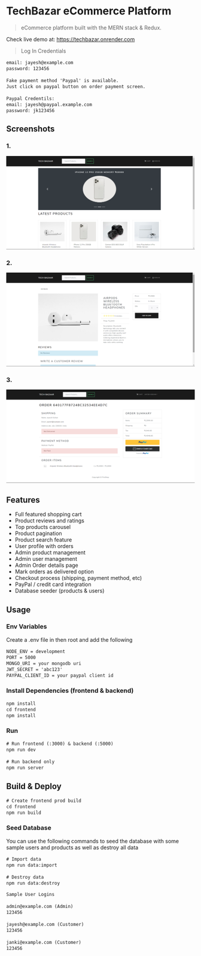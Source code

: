 # TechBazar eCommerce Platform

> eCommerce platform built with the MERN stack & Redux.

Check live demo at: https://techbazar.onrender.com

> Log In Credentials
```
email: jayesh@example.com
password: 123456

Fake payment method 'Paypal' is available.
Just click on paypal button on order payment screen.

Paypal Credentils:
email: jayesh@paypal.example.com
password: jk123456

```
## Screenshots
### 1.
![Screenchot](https://github.com/ShivaMaurya06/techbazar/blob/main/uploads/app_pic1.png)
### 2.
![screenshot](https://github.com/ShivaMaurya06/techbazar/blob/main/uploads/app_pic2.png)
### 3.
![screenshot](https://github.com/ShivaMaurya06/techbazar/blob/main/uploads/app_pic3.png)

## Features

- Full featured shopping cart
- Product reviews and ratings
- Top products carousel
- Product pagination
- Product search feature
- User profile with orders
- Admin product management
- Admin user management
- Admin Order details page
- Mark orders as delivered option
- Checkout process (shipping, payment method, etc)
- PayPal / credit card integration
- Database seeder (products & users)

## Usage

### Env Variables

Create a .env file in then root and add the following

```
NODE_ENV = development
PORT = 5000
MONGO_URI = your mongodb uri
JWT_SECRET = 'abc123'
PAYPAL_CLIENT_ID = your paypal client id
```

### Install Dependencies (frontend & backend)

```
npm install
cd frontend
npm install
```

### Run

```
# Run frontend (:3000) & backend (:5000)
npm run dev

# Run backend only
npm run server
```

## Build & Deploy

```
# Create frontend prod build
cd frontend
npm run build
```
### Seed Database

You can use the following commands to seed the database with some sample users and products as well as destroy all data

```
# Import data
npm run data:import

# Destroy data
npm run data:destroy
```

```
Sample User Logins

admin@example.com (Admin)
123456

jayesh@example.com (Customer)
123456

janki@example.com (Customer)
123456
```



